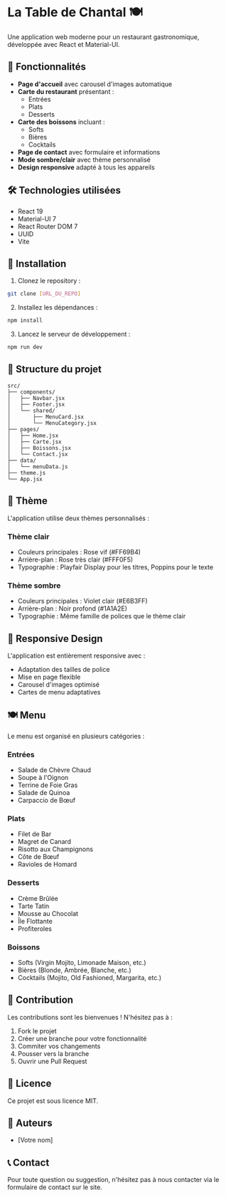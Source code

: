 # La Table de Chantal 🍽️

Une application web moderne pour un restaurant gastronomique, développée avec React et Material-UI.

## 🌟 Fonctionnalités

- **Page d'accueil** avec carousel d'images automatique
- **Carte du restaurant** présentant :
  - Entrées
  - Plats
  - Desserts
- **Carte des boissons** incluant :
  - Softs
  - Bières
  - Cocktails
- **Page de contact** avec formulaire et informations
- **Mode sombre/clair** avec thème personnalisé
- **Design responsive** adapté à tous les appareils

## 🛠️ Technologies utilisées

- React 19
- Material-UI 7
- React Router DOM 7
- UUID
- Vite

## 🚀 Installation

1. Clonez le repository :

```bash
git clone [URL_DU_REPO]
```

2. Installez les dépendances :

```bash
npm install
```

3. Lancez le serveur de développement :

```bash
npm run dev
```

## 📁 Structure du projet

```
src/
├── components/
│   ├── Navbar.jsx
│   ├── Footer.jsx
│   └── shared/
│       ├── MenuCard.jsx
│       └── MenuCategory.jsx
├── pages/
│   ├── Home.jsx
│   ├── Carte.jsx
│   ├── Boissons.jsx
│   └── Contact.jsx
├── data/
│   └── menuData.js
├── theme.js
└── App.jsx
```

## 🎨 Thème

L'application utilise deux thèmes personnalisés :

### Thème clair

- Couleurs principales : Rose vif (#FF69B4)
- Arrière-plan : Rose très clair (#FFF0F5)
- Typographie : Playfair Display pour les titres, Poppins pour le texte

### Thème sombre

- Couleurs principales : Violet clair (#E6B3FF)
- Arrière-plan : Noir profond (#1A1A2E)
- Typographie : Même famille de polices que le thème clair

## 📱 Responsive Design

L'application est entièrement responsive avec :

- Adaptation des tailles de police
- Mise en page flexible
- Carousel d'images optimisé
- Cartes de menu adaptatives

## 🍽️ Menu

Le menu est organisé en plusieurs catégories :

### Entrées

- Salade de Chèvre Chaud
- Soupe à l'Oignon
- Terrine de Foie Gras
- Salade de Quinoa
- Carpaccio de Bœuf

### Plats

- Filet de Bar
- Magret de Canard
- Risotto aux Champignons
- Côte de Bœuf
- Ravioles de Homard

### Desserts

- Crème Brûlée
- Tarte Tatin
- Mousse au Chocolat
- Île Flottante
- Profiteroles

### Boissons

- Softs (Virgin Mojito, Limonade Maison, etc.)
- Bières (Blonde, Ambrée, Blanche, etc.)
- Cocktails (Mojito, Old Fashioned, Margarita, etc.)

## 🤝 Contribution

Les contributions sont les bienvenues ! N'hésitez pas à :

1. Fork le projet
2. Créer une branche pour votre fonctionnalité
3. Commiter vos changements
4. Pousser vers la branche
5. Ouvrir une Pull Request

## 📝 Licence

Ce projet est sous licence MIT.

## 👥 Auteurs

- [Votre nom]

## 📞 Contact

Pour toute question ou suggestion, n'hésitez pas à nous contacter via le formulaire de contact sur le site.
